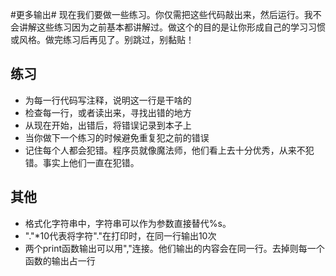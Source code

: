 #更多输出#
现在我们要做一些练习。你仅需把这些代码敲出来，然后运行。我不会讲解这些练习因为之前基本都讲解过。做这个的目的是让你形成自己的学习习惯或风格。做完练习后再见了。别跳过，别黏贴！


## 练习 ##
- 为每一行代码写注释，说明这一行是干啥的
- 检查每一行，或者读出来，寻找出错的地方
- 从现在开始，出错后，将错误记录到本子上
- 当你做下一个练习的时候避免重复犯之前的错误
- 记住每个人都会犯错。程序员就像魔法师，他们看上去十分优秀，从来不犯错。事实上他们一直在犯错。

## 其他 ##
- 格式化字符串中，字符串可以作为参数直接替代%s。
- "."*10代表将字符"."在打印时，在同一行输出10次
- 两个print函数输出可以用","连接。他们输出的内容会在同一行。去掉则每一个函数的输出占一行